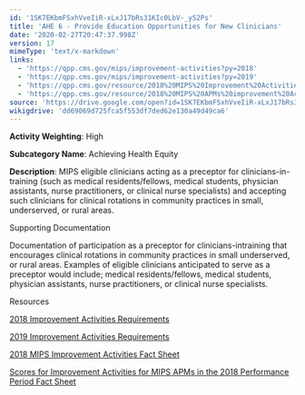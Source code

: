 ```yaml
---
id: '1SK7EKbmFSxhVveIiR-xLxJ17bRs31KIc0LbV-_yS2Ps'
title: 'AHE 6 - Provide Education Opportunities for New Clinicians'
date: '2020-02-27T20:47:37.998Z'
version: 17
mimeType: 'text/x-markdown'
links:
  - 'https://qpp.cms.gov/mips/improvement-activities?py=2018'
  - 'https://qpp.cms.gov/mips/improvement-activities?py=2019'
  - 'https://qpp.cms.gov/resource/2018%20MIPS%20Improvement%20Activities%20Fact%20Sheet'
  - 'https://qpp.cms.gov/resource/2018%20MIPS%20APMs%20improvement%20Activities%20scores%20fact%20sheet'
source: 'https://drive.google.com/open?id=1SK7EKbmFSxhVveIiR-xLxJ17bRs31KIc0LbV-_yS2Ps'
wikigdrive: 'dd69069d725fca5f553df7ded62e130a49d49ca6'
---
```

**Activity Weighting**: High

**Subcategory Name**: Achieving Health Equity

**Description**: MIPS eligible clinicians acting as a preceptor for clinicians-in-training (such as medical residents/fellows, medical students, physician assistants, nurse practitioners, or clinical nurse specialists) and accepting such clinicians for clinical rotations in community practices in small, underserved, or rural areas.

Supporting Documentation

Documentation of participation as a preceptor for clinicians-intraining that encourages clinical rotations in community practices in small underserved, or rural areas. Examples of eligible clinicians anticipated to serve as a preceptor would include; medical residents/fellows, medical students, physician assistants, nurse practitioners, or clinical nurse specialists.

Resources

[2018 Improvement Activities Requirements](https://qpp.cms.gov/mips/improvement-activities?py=2018)

[2019 Improvement Activities Requirements](https://qpp.cms.gov/mips/improvement-activities?py=2019)

[2018 MIPS Improvement Activities Fact Sheet](https://qpp.cms.gov/resource/2018%20MIPS%20Improvement%20Activities%20Fact%20Sheet)

[Scores for Improvement Activities for MIPS APMs in the 2018 Performance Period Fact Sheet](https://qpp.cms.gov/resource/2018%20MIPS%20APMs%20improvement%20Activities%20scores%20fact%20sheet)
